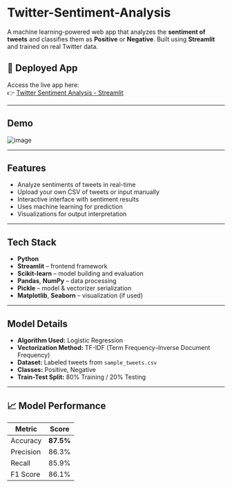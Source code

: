 # Twitter-Sentiment-Analysis

A machine learning-powered web app that analyzes the **sentiment of tweets** and classifies them as **Positive** or **Negative**. Built using **Streamlit** and trained on real Twitter data.


## 🚀 Deployed App

Access the live app here:  
👉 [Twitter Sentiment Analysis - Streamlit](https://your-deployed-link.streamlit.app)

---

## Demo

![image](https://github.com/user-attachments/assets/73c71c24-2240-4388-af2c-893f43317091)

---

## Features

- Analyze sentiments of tweets in real-time
- Upload your own CSV of tweets or input manually
- Interactive interface with sentiment results
- Uses machine learning for prediction
- Visualizations for output interpretation

---

## Tech Stack

- **Python**
- **Streamlit** – frontend framework
- **Scikit-learn** – model building and evaluation
- **Pandas**, **NumPy** – data processing
- **Pickle** – model & vectorizer serialization
- **Matplotlib**, **Seaborn** – visualization (if used)

---

## Model Details

- **Algorithm Used:** Logistic Regression
- **Vectorization Method:** TF-IDF (Term Frequency–Inverse Document Frequency)
- **Dataset:** Labeled tweets from `sample_tweets.csv`
- **Classes:** Positive, Negative
- **Train-Test Split:** 80% Training / 20% Testing

---

## 📈 Model Performance

| Metric     | Score    |
|------------|----------|
| Accuracy   | **87.5%** |
| Precision  | 86.3%    |
| Recall     | 85.9%    |
| F1 Score   | 86.1%    |

